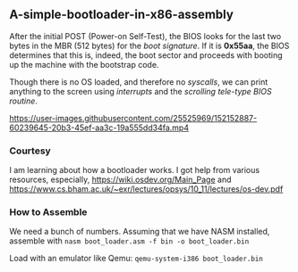 ## A-simple-bootloader-in-x86-assembly

After the initial POST (Power-on Self-Test), the BIOS looks for the last two bytes in the MBR (512 bytes) for the _boot signature_. If it is __0x55aa__, the BIOS determines that this is, indeed, the boot sector and proceeds with booting up the machine with the bootstrap code.

Though there is no OS loaded, and therefore no _syscalls_, we can print anything to the screen using _interrupts_ and the _scrolling tele-type BIOS routine_.



https://user-images.githubusercontent.com/25525969/152152887-60239645-20b3-45ef-aa3c-19a555dd34fa.mp4



### Courtesy

I am learning about how a bootloader works. I got help from various resources, especially, https://wiki.osdev.org/Main_Page and https://www.cs.bham.ac.uk/~exr/lectures/opsys/10_11/lectures/os-dev.pdf

### How to Assemble

We need a bunch of numbers. Assuming that we have NASM installed, assemble with `nasm boot_loader.asm -f bin -o boot_loader.bin`

Load with an emulator like Qemu: `qemu-system-i386 boot_loader.bin`


